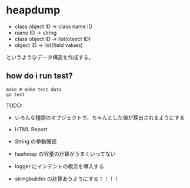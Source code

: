 # heapdump

 * class object ID -> class name ID
 * name ID -> string
 * class object ID -> list(object ID)
 * object ID -> list(field values)

というようなデータ構造を作成する。

## how do i run test?

    make # make test data
    go test

TODO:

* いろんな種類のオブジェクトで、ちゃんとした値が算出されるようにする
* HTML Report
* String の挙動確認
* hashmap の容量の計算がうまくいってない
* logger にインデントの概念を導入する

* stringbuilder の計算あうようにする！！！！


